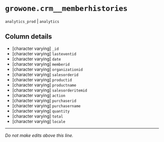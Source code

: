 # `growone.crm__memberhistories`
`analytics_prod` | `analytics`

## Column details
* [character varying] `_id`
* [character varying] `lasteventid`
* [character varying] `date`
* [character varying] `memberid`
* [character varying] `organizationid`
* [character varying] `salesorderid`
* [character varying] `productid`
* [character varying] `productname`
* [character varying] `salesorderitemid`
* [character varying] `action`
* [character varying] `purchaserid`
* [character varying] `purchasername`
* [character varying] `quantity`
* [character varying] `total`
* [character varying] `locale`

-------------------------------------------------------------------------------
*Do not make edits above this line.*
